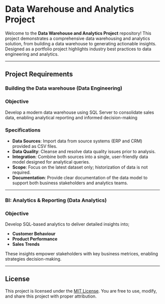 # Data Warehouse and Analytics Project

Welcome to the **Data Warehouse and Analytics Project** repository!
This project demonstrates a comprehensive data warehousing and analytics solution, from building a data warehouse to generating actionable insights. Designed as a portfolio project highlights industry best practices to data engineering and analytics.

---

## Project Requirements

### Building the Data warehouse (Data Engineering)

### Objective
Develop a modern data warehouse using  SQL Server to consolidate sales data, enabling analytical reporting and informed decision-making

### Specifications
- **Data Sources**: Import data from source systems (ERP and CRM) provided as CSV files.
- **Data Quality**: Cleanse and resolve data quality issues prior to analysis.
- **Integration**: Combine both sources into a single, user-friendly data model designed for analytical queries.
- **Scope**: Focus on the latest dataset only; historization of data is not required.
- **Documentation**: Provide clear documentation of the data model to support both business stakeholders and analytics teams.

---

### BI: Analytics & Reporting (Data Analytics)

### Objective
Develop SQL-based analytics to deliver detailed insights into;
- **Customer Behaviour**
- **Product Performance**
- **Sales Trends**


These insights empower stakeholders with key business metrices, enabling strategies decision-making.

---

##  License

This project is licensed under the [MIT License](LICENSE). You are free to use, modify, and share this project with proper attribution.




  
